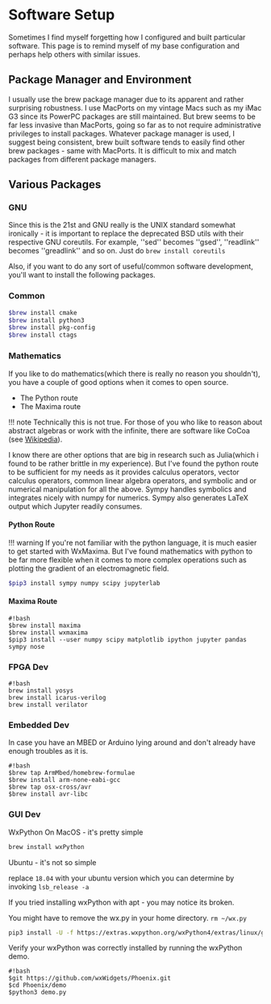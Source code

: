 # Software Setup 
Sometimes I find myself forgetting how I configured and built particular software. This page is to remind myself of my base configuration and perhaps help others with similar issues.

## Package Manager and Environment 
I usually use the brew package manager due to its apparent and rather surprising robustness. I use MacPorts on my vintage Macs such as my iMac G3 since its PowerPC packages are still maintained. But brew seems to be far less invasive than MacPorts, going so far as to not require administrative privileges to install packages. Whatever package manager is used, I suggest being consistent, brew built software tends to easily find other brew packages - same with MacPorts. It is difficult to mix and match packages from different package managers.

## Various Packages 
### GNU 
Since this is the 21st and GNU really is the UNIX standard somewhat ironically - it is important to replace the deprecated BSD utils with their respective GNU coreutils. For example, ''sed'' becomes ''gsed'', ''readlink'' becomes ''greadlink'' and so on. Just do ```brew install coreutils```

Also, if you want to do any sort of useful/common software development, you'll want to install the following packages.
### Common 

```bash
$brew install cmake
$brew install python3
$brew install pkg-config
$brew install ctags
```

### Mathematics 
If you like to do mathematics(which there is really no reason you shouldn't), you have a couple of good options when it comes to open source.

 - The Python route
 - The Maxima route

!!! note
    Technically this is not true. For those of you who like to reason about abstract algebras
	or work with the infinite, there are software like CoCoa (see [Wikipedia]).

I know there are other options that are big in research such as Julia(which i found to be rather brittle in my experience). But I've found the python route to be sufficient for my needs as it provides calculus operators, vector calculus operators, common linear algebra operators, and symbolic and or numerical manipulation for all the above. Sympy handles symbolics and integrates nicely with numpy for numerics. Sympy also generates LaTeX output which Jupyter readily consumes.

#### Python Route

!!! warning
	If you're not familiar with the python language, 
	it is much easier to get started with WxMaxima.
	But I've found mathematics with python to be far more 
	flexible when it comes to more complex operations such as 
	plotting the gradient of an electromagnetic field.

```bash
$pip3 install sympy numpy scipy jupyterlab
```

#### Maxima Route

    #!bash
    $brew install maxima
    $brew install wxmaxima
    $pip3 install --user numpy scipy matplotlib ipython jupyter pandas sympy nose

### FPGA Dev 

    #!bash
    brew install yosys
    brew install icarus-verilog
    brew install verilator

### Embedded Dev 
In case you have an MBED or Arduino lying around and don't already have enough troubles as it is.

    #!bash
    $brew tap ArmMbed/homebrew-formulae
    $brew install arm-none-eabi-gcc
    $brew tap osx-cross/avr
    $brew install avr-libc

### GUI Dev 
WxPython
On MacOS - it's pretty simple

```bash
brew install wxPython
```

Ubuntu - it's not so simple

replace ```18.04``` with your ubuntu version which you can determine by invoking ```lsb_release -a```

If you tried installing wxPython with apt - you may notice its broken. 

You might have to remove the wx.py in your home directory. ```rm ~/wx.py```

```bash
pip3 install -U -f https://extras.wxpython.org/wxPython4/extras/linux/gtk3/ubuntu-18.04 wxPython
```

Verify your wxPython was correctly installed by running the wxPython demo.

    #!bash
    $git https://github.com/wxWidgets/Phoenix.git
    $cd Phoenix/demo
    $python3 demo.py

[Wikipedia]: https://en.wikipedia.org/wiki/List_of_computer_algebra_systems

